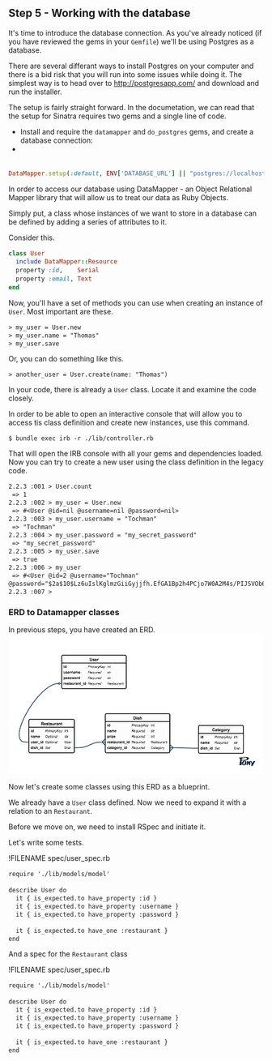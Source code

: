 ## Step 5 - Working with the database

It's time to introduce the database connection. As you've already noticed (if you have reviewed the gems in your `Gemfile`) we'll be using Postgres as a database. 

There are several differant ways to install Postgres on your computer and there is a bid risk that you will run into some issues while doing it. The simplest way is to head over to http://postgresapp.com/ and download and run the installer. 

The setup is fairly straight forward. In the documetation, we can read that the setup for Sinatra requires two gems and a single line of code. 

* Install and require the `datamapper` and `do_postgres` gems, and create a database connection:
* 
```ruby

DataMapper.setup(:default, ENV['DATABASE_URL'] || "postgres://localhost/[YOUR_DATABASE_NAME]")
```

In order to access our database using DataMapper - an Object Relational Mapper library that will allow us to treat our data as Ruby Objects. 

Simply put, a class whose instances of we want to store in a database can be defined by adding a series of attributes to it. 

Consider this.

```ruby
class User 
  include DataMapper::Resource
  property :id,    Serial
  property :email, Text 
end 
```

Now, you'll have a set of methods you can use when creating an instance of `User`. Most important are these.

```
> my_user = User.new
> my_user.name = "Thomas"
> my_user.save
```

Or, you can do something like this. 

```
> another_user = User.create(name: "Thomas")
```

In your code, there is already a `User` class. Locate it and examine the code closely. 

In order to be able to open an interactive console that will allow you to access tis class definition and create new instances, use this command.

```shell
$ bundle exec irb -r ./lib/controller.rb
```

That will open the IRB console with all your gems and dependencies loaded. Now you can try to create a new user using the class definition in the legacy code. 

```shell
2.2.3 :001 > User.count
 => 1 
2.2.3 :002 > my_user = User.new
 => #<User @id=nil @username=nil @password=nil> 
2.2.3 :003 > my_user.username = "Tochman"
 => "Tochman" 
2.2.3 :004 > my_user.password = "my_secret_password"
 => "my_secret_password" 
2.2.3 :005 > my_user.save
 => true 
2.2.3 :006 > my_user
 => #<User @id=2 @username="Tochman" @password="$2a$10$Lz6uIslKglmzGiiGyjjfh.EfGA1Bp2h4PCjo7W0A2M4s/PIJSVOb6"> 
2.2.3 :007 > 
```

### ERD to Datamapper classes

In previous steps, you have created an ERD. 
![](SlowFood.png)

Now let's create some classes using this ERD as a blueprint. 

We already have a `User` class defined. Now we need to expand it with a relation to an `Restaurant`. 

Before we move on, we need to install RSpec and initiate it. 


Let's write some tests. 

!FILENAME spec/user_spec.rb
```
require './lib/models/model'

describe User do
  it { is_expected.to have_property :id }
  it { is_expected.to have_property :username }
  it { is_expected.to have_property :password }
  
  it { is_expected.to have_one :restaurant }
end
```

And a spec for the `Restaurant` class

!FILENAME spec/user_spec.rb
```
require './lib/models/model'

describe User do
  it { is_expected.to have_property :id }
  it { is_expected.to have_property :username }
  it { is_expected.to have_property :password }
  
  it { is_expected.to have_one :restaurant }
end
```




